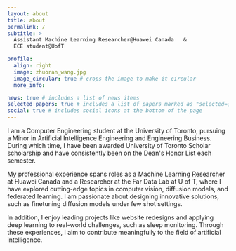 ```yaml
---
layout: about
title: about
permalink: /
subtitle: >
  Assistant Machine Learning Researcher@Huawei Canada   &   
  ECE student@UofT

profile:
  align: right
  image: zhuoran_wang.jpg
  image_circular: true # crops the image to make it circular
  more_info: 

news: true # includes a list of news items
selected_papers: true # includes a list of papers marked as "selected={true}"
social: true # includes social icons at the bottom of the page
---
```


<!-- Write your biography here. Tell the world about yourself. Link to your favorite [subreddit](http://reddit.com). You can put a picture in, too. The code is already in, just name your picture `prof_pic.jpg` and put it in the `img/` folder.

Put your address / P.O. box / other info right below your picture. You can also disable any of these elements by editing `profile` property of the YAML header of your `_pages/about.md`. Edit `_bibliography/papers.bib` and Jekyll will render your [publications page](/al-folio/publications/) automatically.

Link to your social media connections, too. This theme is set up to use [Font Awesome icons](https://fontawesome.com/) and [Academicons](https://jpswalsh.github.io/academicons/), like the ones below. Add your Facebook, Twitter, LinkedIn, Google Scholar, or just disable all of them. -->
I am a Computer Engineering student at the University of Toronto, pursuing a Minor in Artificial Intelligence Engineering and Engineering Business. During which time, I have been awarded University of Toronto Scholar scholarship and have consistently been on the Dean's Honor List each semester. 

My professional experience spans roles as a Machine Learning Researcher at Huawei Canada and a Researcher at the Far Data Lab at U of T, where I have explored cutting-edge topics in computer vision, diffusion models, and federated learning. I am passionate about designing innovative solutions, such as finetuning diffusion models under few shot settings. 

In addition, I enjoy leading projects like website redesigns and applying deep learning to real-world challenges, such as sleep monitoring. Through these experiences, I aim to contribute meaningfully to the field of artificial intelligence.